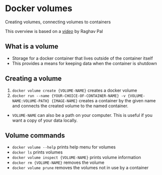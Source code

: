 # Docker volumes
Creating volumes, connecting volumes to containers

This overview is based on a _[video](https://www.youtube.com/watch?v=VOK06Q4QqvE)_ by Raghav Pal

## What is a volume
- Storage for a docker container that lives outside of the container itself
- This provides a means for keeping data when the container is shutdown

## Creating a volume
1. `docker volume create {VOLUME-NAME}` creates a docker volume
2. `docker run --name {YOUR-CHOICE-OF-CONTAINER-NAME} -v {VOLUME-NAME:VOLUME-PATH} {IMAGE-NAME}` creates a container by the given name and connects the created volume to the named container.
- `VOLUME-NAME` can also be a path on your computer. This is useful if you want a copy of your data locally.

## Volume commands
- `docker volume --help` prints help menu for volumes
- `docker ls` prints volumes
- `docker volume inspect {VOLUME-NAME}` prints volume information
- `docker rm {VOLUME-NAME}` removes the volume
- `docker volume prune` removes the volumes not in use by a container
